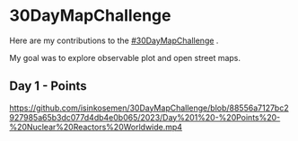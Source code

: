 # 30DayMapChallenge

Here are my contributions to the [#30DayMapChallenge](https://30daymapchallenge.com) .

My goal was to explore observable plot and open street maps.

## Day 1 - Points

https://github.com/isinkosemen/30DayMapChallenge/blob/88556a7127bc2927985a65b3dc077d4db4e0b065/2023/Day%201%20-%20Points%20-%20Nuclear%20Reactors%20Worldwide.mp4




